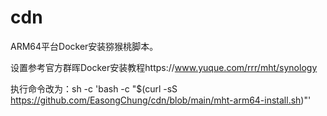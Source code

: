 # cdn
ARM64平台Docker安装猕猴桃脚本。

设置参考官方群晖Docker安装教程https://www.yuque.com/rrr/mht/synology

执行命令改为：sh -c 'bash -c "$(curl -sS https://github.com/EasongChung/cdn/blob/main/mht-arm64-install.sh)"'
